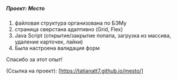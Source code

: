 ##### _Проект: Место_

1. файловая структура организована по БЭМу
2. страница сверстана адаптивно (Grid, Flex)
3. Java Script (открытие/закрытие попапа, загрузка из массива, удаление карточек, лайки)
4. Была настроена валидация форм


Спасибо за этот опыт!

 (Ссылка на проект): [https://tatianatt7.github.io/mesto/]

